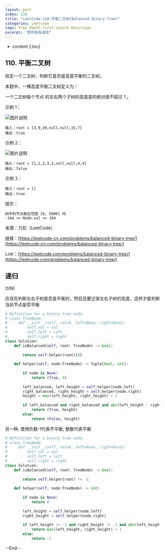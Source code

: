 ```yaml
---
layout: post
index: 110
title: "LeetCode-110.平衡二叉树(Balanced Binary Tree)"
categories: Leetcode
tags: Tree Depth-first-search Recursion
excerpt: "愿你能有选择"
---
```


* content
{:toc}

## 110. 平衡二叉树

给定一个二叉树，判断它是否是高度平衡的二叉树。

本题中，一棵高度平衡二叉树定义为：

一个二叉树每个节点 的左右两个子树的高度差的绝对值不超过 1 。

示例 1：

![图片说明](https://geemaple.github.io/images/leetcode-algorithm-110-1.jpg)

```
输入：root = [3,9,20,null,null,15,7]
输出：true
```

示例 2：

![图片说明](https://geemaple.github.io/images/leetcode-algorithm-110-2.jpg)

```
输入：root = [1,2,2,3,3,null,null,4,4]
输出：false
```

示例 3：

```
输入：root = []
输出：true
```

提示：

```
树中的节点数在范围 [0, 5000] 内
-104 <= Node.val <= 104
```

来源：力扣（LeetCode）

链接：[https://leetcode-cn.com/problems/balanced-binary-tree/](https://leetcode-cn.com/problems/balanced-binary-tree/)

Link：[https://leetcode.com/problems/balanced-binary-tree/](https://leetcode.com/problems/balanced-binary-tree/)

## 递归

O(N)

应该先判断左右子树是否是平衡的，然后还要记录左右子树的高度，这样才能判断当前节点是否平衡

```python
# Definition for a binary tree node.
# class TreeNode:
#     def __init__(self, val=0, left=None, right=None):
#         self.val = val
#         self.left = left
#         self.right = right
class Solution:
    def isBalanced(self, root: TreeNode) -> bool:
        
        return self.helper(root)[0]
        
    def helper(self, node:TreeNode) -> Tuple[bool, int]:
        
        if node is None:
            return (True, 0)
        
        left_balanced, left_height = self.helper(node.left)
        right_balanced, right_height = self.helper(node.right)
        height = max(left_height, right_height) + 1
        
        if left_balanced and right_balanced and abs(left_height - right_height) < 2:
            return (True, height)
        else:
            return (False, height)
```

另一种, 使用负数-1代表不平衡, 整数代表平衡

```python
# Definition for a binary tree node.
# class TreeNode:
#     def __init__(self, val=0, left=None, right=None):
#         self.val = val
#         self.left = left
#         self.right = right
class Solution:
    def isBalanced(self, root: TreeNode) -> bool:
        
        return self.helper(root) != -1
        
    def helper(self, node:TreeNode) -> int:
        
        if node is None:
            return 0
        
        left_height = self.helper(node.left)
        right_height = self.helper(node.right)
        
        if left_height != -1 and right_height != -1 and abs(left_height - right_height) < 2:
            return max(left_height, right_height) + 1
        else:
            return -1
```

--End--


